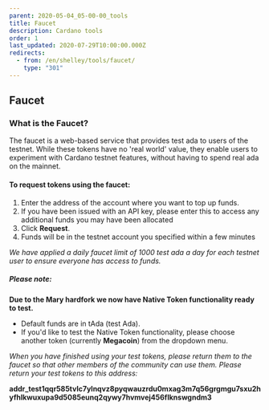 ```yaml
---
parent: 2020-05-04_05-00-00_tools
title: Faucet
description: Cardano tools
order: 1
last_updated: 2020-07-29T10:00:00.000Z
redirects:
  - from: /en/shelley/tools/faucet/
    type: "301"
---
```

## Faucet

### What is the Faucet?

The faucet is a web-based service that provides test ada to users of the testnet. While these tokens have no 'real world' value, they enable users to experiment with Cardano testnet features, without having to spend real ada on the mainnet.
                
#### To request tokens using the faucet:

1. Enter the address of the account where you want to top up funds.
1. If you have been issued with an API key, please enter this to access any additional funds you may have been allocated
1. Click **Request**.
1. Funds will be in the testnet account you specified within a few minutes

*We have applied a daily faucet limit of 1000 test ada a day for each testnet user to ensure everyone has access to funds.*

##### Please note:

**Due to the Mary hardfork we now have Native Token functionality ready to test.**

- Default funds are in tAda (test Ada).
- If you'd like to test the Native Token functionality, please choose another token (currently **Megacoin**) from the dropdown menu.


<!-- include components/ByronFaucet -->

_When you have finished using your test tokens, please return them to the faucet so that other members of the community can use them. Please return your test tokens to this address:_

__addr_test1qqr585tvlc7ylnqvz8pyqwauzrdu0mxag3m7q56grgmgu7sxu2hyfhlkwuxupa9d5085eunq2qywy7hvmvej456flknswgndm3__
